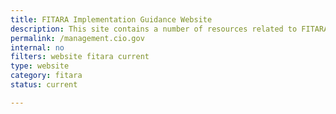 ```yaml
---
title: FITARA Implementation Guidance Website
description: This site contains a number of resources related to FITARA implementation, including a self-assessment template, frequently asked questions, example documents, and an opportunity to interact with other agencies.
permalink: /management.cio.gov
internal: no
filters: website fitara current
type: website
category: fitara
status: current

---
```


